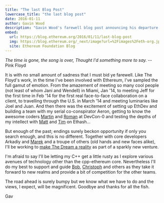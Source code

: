 ```yaml
---
title: "The last Blog Post"
lowercase_title: "the last blog post"
date: 2016-01-11
author: Gavin Wood
description: "Gavin Wood's farewell blog post announcing his departure from the Ethereum Foundation to pursue new ventures, reflecting on his journey and the future ahead"
embed:
  url: https://blog.ethereum.org/2016/01/11/last-blog-post
  img: https://blog.ethereum.org/_next/image?url=%2Fimages%2Feth-org.jpeg&w=1080&q=75
  site: Ethereum Foundation Blog
---
```


*The time is gone, the song is over, Thought I'd something more to say.* -- Pink Floyd

It is with no small amount of sadness that I must bid ye farewell. Like The Floyd's work, in the time I've been involved with Ethereum, I've sampled the full gamut of emotion. From the amazement of meeting so many cool people (not least of whom Jani and Wendell) in Miami, Jan '14, to meeting Jeff for the first time in Feb '14 for the first real face-to-face collaboration on a client, to travelling through the U.S. in March '14 and meeting luminaries like Joel and Juan. And then there was the excitement of setting up EthDev and building a team with my serial co-conspirator Aeron, getting to know the awesome coders [Martin](/people/martin-becze/) and [Roman](/people/roman-mandeleil/) at DevCon-0 and testing the depths of my intellect with [Matt](/people/matthew-wampler-doty/) and [Tim](/people/tim-hughes/) on Ethash...

But enough of the past; endings surely beckon opportunity if only you search enough, and this is no different. Together with core developers Arkadiy and [Marek](/people/marek-kotewicz/) and a troupe of others (old hands and new faces alike), I'll be working to [make The Dream a reality](https://medium.com/@gavofyork/so-ethereum-is-released-4291da46b770#.pghcaijuo) as part of a sparkly new venture.

I'm afraid to say I'll be letting my C++ get a little rusty as I explore various avenues of technology other than the cpp-ethereum core. Nevertheless I'll do my best to support and guide [Bob](/people/bob-summerwill/), [Christoph](/people/christoph-jentzsch/) and others as they take it forward to new realms and provide a bit of competition for the other teams.

The road ahead is surely bumpy but we know what we have to do and the views, I expect, will be magnificent. Goodbye and thanks for all the fish.

Gav
